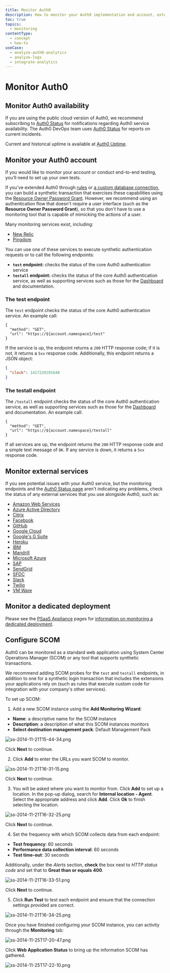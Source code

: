 ```yaml
---
title: Monitor Auth0
description: How to monitor your Auth0 implementation and account, external services, and dedicated deployments.
toc: true
topics:
  - monitoring
contentType:
  - concept
  - how-to
useCase:
  - analyze-auth0-analytics
  - analyze-logs
  - integrate-analytics
---
```

# Monitor Auth0

## Monitor Auth0 availability

If you are using the public cloud version of Auth0, we recommend subscribing to [Auth0 Status](https://status.auth0.com) for notifications regarding Auth0 service availability. The Auth0 DevOps team uses [Auth0 Status](https://status.auth0.com) for reports on current incidents.

Current and historical uptime is available at [Auth0 Uptime](http://uptime.auth0.com).


## Monitor your Auth0 account

If you would like to monitor your account or conduct end-to-end testing, you’ll need to set up your own tests.

If you've extended Auth0 through [rules](/rules) or [a custom database connection](/connections/database/mysql), you can build a synthetic transaction that exercises these capabilities using the [Resource Owner Password Grant](/api-auth/tutorials/password-grant). However, we recommend using an authentication flow that doesn't require a user interface (such as the **Resource Owner Password Grant**), so that you don't have to use a monitoring tool that is capable of mimicking the actions of a user.

Many monitoring services exist, including:

* [New Relic](http://newrelic.com)
* [Pingdom](http://pingdom.com)

You can use one of these services to execute synthetic authentication requests or to call the following endpoints:

* **`test` endpoint:** checks the status of the core Auth0 authentication service
* **`testall` endpoint:** checks the status of the core Auth0 authentication service, as well as supporting services such as those for the [Dashboard](${manage_url}) and documentation.

### The test endpoint

The `test` endpoint checks the status of the core Auth0 authentication service. An example call:

```har
{
  "method": "GET",
  "url": "https://${account.namespace}/test"
}
```

If the service is up, the endpoint returns a `200` HTTP response code; if it is not, it returns a `5xx` response code. Additionally, this endpoint returns a JSON object:

```json
{
  "clock": 1417220191640
}
```

### The testall endpoint

The `/testall` endpoint checks the status of the core Auth0 authentication service, as well as supporting services such as those for the [Dashboard](${manage_url}) and documentation. An example call:

```har
{
  "method": "GET",
  "url": "https://${account.namespace}/testall"
}
```

If all services are up, the endpoint returns the `200` HTTP response code and a simple text message of `OK`. If any service is down, it returns a `5xx` response code.


## Monitor external services

If you see potential issues with your Auth0 service, but the monitoring endpoints and the [Auth0 Status page](https://status.auth0.com) aren't indicating any problems, check the status of any external services that you use alongside Auth0, such as:

* [Amazon Web Services](https://status.aws.amazon.com/)
* [Azure Active Directory](https://azure.microsoft.com/en-us/status/)
* [Citrix](https://status.cloud.com/)
* [Facebook](https://developers.facebook.com/status/)
* [GitHub](https://status.github.com/)
* [Google Cloud](https://status.cloud.google.com/)
* [Google's G Suite](https://www.google.com/appsstatus#hl=en&v=status)
* [Heroku](https://status.heroku.com/)
* [IBM](https://console.bluemix.net/status)
* [Mandrill](http://status.mandrillapp.com/)
* [Microsoft Azure](https://azure.microsoft.com/en-gb/status/)
* [SAP](https://www.sap.com/about/cloud-trust-center/cloud-service-status.html)
* [SendGrid](http://status.sendgrid.com/)
* [SFDC](https://status.salesforce.com/)
* [Slack](https://status.slack.com/)
* [Twilio](https://status.twilio.com/)
* [VM Ware](https://status.vmware-services.io/)

## Monitor a dedicated deployment

Please see the [PSaaS Appliance](/appliance) pages for [information on monitoring a dedicated deployment](/appliance/monitoring).

## Configure SCOM

Auth0 can be monitored as a standard web application using System Center Operations Manager (SCOM) or any tool that supports synthetic transactions.

We recommend adding SCOM probes for the `test` and `testall` endpoints, in addition to one for a synthetic login transaction that includes the extensions your applications rely on (such as rules that execute custom code for integration with your company's other services).

To set up SCOM:

1. Add a new SCOM instance using the **Add Monitoring Wizard**:

  * **Name**: a descriptive name for the SCOM instance
  * **Description**: a description of what this SCOM instances monitors
  * **Select destination management pack**: Default Management Pack

  ![ss-2014-11-21T15-44-34.png](/media/articles/monitoring/ss-2014-11-21T15-44-34.png)

  Click **Next** to continue.

2. Click **Add** to enter the URLs you want SCOM to monitor.

  ![ss-2014-11-21T16-31-15.png](/media/articles/monitoring/ss-2014-11-21T16-31-15.png)

  Click **Next** to continue.

3. You will be asked where you want to monitor from. Click **Add** to set up a location. In the pop-up dialog, search for **Internal location - Agent**. Select the appropriate address and click **Add**. Click **Ok** to finish selecting the location.

  ![ss-2014-11-21T16-32-25.png](/media/articles/monitoring/ss-2014-11-21T16-32-25.png)

  Click **Next** to continue.

4. Set the frequency with which SCOM collects data from each endpoint:

  * **Test frequency**: 60 seconds
  * **Performance data collection interval**: 60 seconds
  * **Test time-out**: 30 seconds

  Additionally, under the *Alerts* section, **check** the box next to *HTTP status code* and set that to **Great than or equals 400**.

  ![ss-2014-11-21T16-33-51.png](/media/articles/monitoring/ss-2014-11-21T16-33-51.png)

  Click **Next** to continue.

5. Click **Run Test** to test each endpoint and ensure that the connection settings provided are correct.

![ss-2014-11-21T16-34-25.png](/media/articles/monitoring/ss-2014-11-21T16-34-25.png)

Once you have finished configuring your SCOM instance, you can activity through the **Monitoring** tab:

![ss-2014-11-25T17-20-47.png](/media/articles/monitoring/ss-2014-11-25T17-20-47.png)

Click **Web Application Status** to bring up the information SCOM has gathered.

![ss-2014-11-25T17-22-10.png](/media/articles/monitoring/ss-2014-11-25T17-22-10.png)
